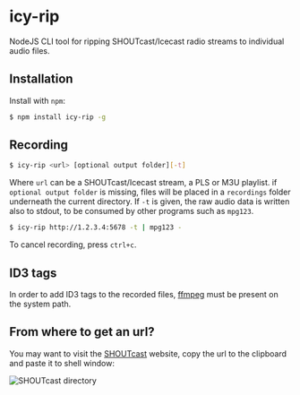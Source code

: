 # icy-rip
NodeJS CLI tool for ripping SHOUTcast/Icecast radio streams to individual audio files.

Installation
------------

Install with `npm`:

``` bash
$ npm install icy-rip -g
```

Recording
---------

``` bash
$ icy-rip <url> [optional output folder][-t]
```

Where `url` can be a SHOUTcast/Icecast stream, a PLS or M3U playlist.
if `optional output folder` is missing, files will be placed in a `recordings` folder underneath the current directory.
If `-t` is given, the raw audio data is written also to stdout, to be consumed by other programs such as `mpg123`.

``` bash
$ icy-rip http://1.2.3.4:5678 -t | mpg123 -
```

To cancel recording, press `ctrl+c`.

ID3 tags
--------
In order to add ID3 tags to the recorded files, <a href="https://www.ffmpeg.org" target="_blank">ffmpeg</a> must be present on the system path.

From where to get an url?
-------------------------
You may want to visit the <a href="http://shoutcast.com/" target="_blank">SHOUTcast</a> website, copy the url to the clipboard and paste it to shell window:

![SHOUTcast directory](https://raw.githubusercontent.com/krizzdewizz/node-icy-rip/master/doc/urlsource.png)